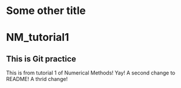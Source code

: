 # Some other title
# NM_tutorial1

## This is Git practice

This is from tutorial 1 of Numerical Methods! Yay!
A second change to README!
A thrid change!
